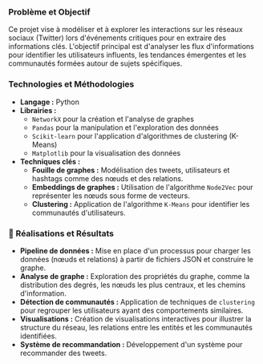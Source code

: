 
### Problème et Objectif

Ce projet vise à modéliser et à explorer les interactions sur les réseaux sociaux (Twitter) lors d'événements critiques pour en extraire des informations clés. L'objectif principal est d'analyser les flux d'informations pour identifier les utilisateurs influents, les tendances émergentes et les communautés formées autour de sujets spécifiques.

### Technologies et Méthodologies

* **Langage :** Python
* **Librairies :**
    * `NetworkX` pour la création et l'analyse de graphes
    * `Pandas` pour la manipulation et l'exploration des données
    * `Scikit-learn` pour l'application d'algorithmes de clustering (K-Means)
    * `Matplotlib` pour la visualisation des données
* **Techniques clés :**
    * **Fouille de graphes :** Modélisation des tweets, utilisateurs et hashtags comme des nœuds et des relations.
    * **Embeddings de graphes :** Utilisation de l'algorithme `Node2Vec` pour représenter les nœuds sous forme de vecteurs.
    * **Clustering :** Application de l'algorithme `K-Means` pour identifier les communautés d'utilisateurs.

### 🎯 Réalisations et Résultats

* **Pipeline de données :** Mise en place d'un processus pour charger les données (nœuds et relations) à partir de fichiers JSON et construire le graphe.
* **Analyse de graphe :** Exploration des propriétés du graphe, comme la distribution des degrés, les nœuds les plus centraux, et les chemins d'information.
* **Détection de communautés :** Application de techniques de `clustering` pour regrouper les utilisateurs ayant des comportements similaires.
* **Visualisations :** Création de visualisations interactives pour illustrer la structure du réseau, les relations entre les entités et les communautés identifiées.
* **Système de recommandation :** Développement d'un système pour recommander des tweets.

